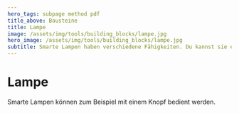 ```yaml
---
hero_tags: subpage method pdf
title_above: Bausteine
title: Lampe
image: /assets/img/tools/building_blocks/lampe.jpg
hero_image: /assets/img/tools/building_blocks/lampe.jpg
subtitle: Smarte Lampen haben verschiedene Fähigkeiten. Du kannst sie ein- oder ausschalten, heller oder dunkler werden lassen. Du kannst manchmal sogar die Farbe ändern. Diese Änderungen kannst du zum Beispiel durch einen Knopf auslösen.
---
```


# Lampe

Smarte Lampen können zum Beispiel mit einem Knopf bedient werden.
